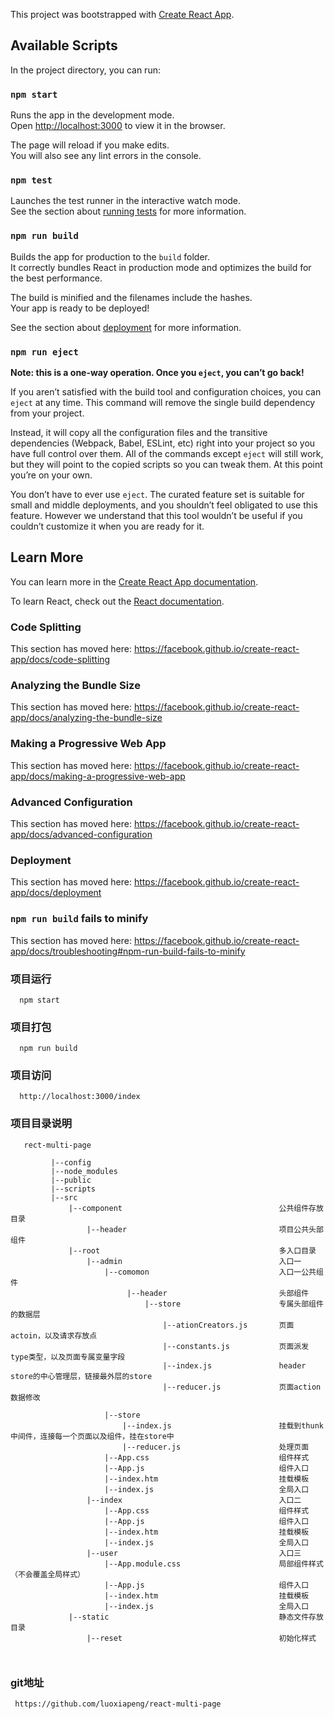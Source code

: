 This project was bootstrapped with [Create React App](https://github.com/facebook/create-react-app).

## Available Scripts

In the project directory, you can run:

### `npm start`

Runs the app in the development mode.<br>
Open [http://localhost:3000](http://localhost:3000) to view it in the browser.

The page will reload if you make edits.<br>
You will also see any lint errors in the console.

### `npm test`

Launches the test runner in the interactive watch mode.<br>
See the section about [running tests](https://facebook.github.io/create-react-app/docs/running-tests) for more information.

### `npm run build`

Builds the app for production to the `build` folder.<br>
It correctly bundles React in production mode and optimizes the build for the best performance.

The build is minified and the filenames include the hashes.<br>
Your app is ready to be deployed!

See the section about [deployment](https://facebook.github.io/create-react-app/docs/deployment) for more information.

### `npm run eject`

**Note: this is a one-way operation. Once you `eject`, you can’t go back!**

If you aren’t satisfied with the build tool and configuration choices, you can `eject` at any time. This command will remove the single build dependency from your project.

Instead, it will copy all the configuration files and the transitive dependencies (Webpack, Babel, ESLint, etc) right into your project so you have full control over them. All of the commands except `eject` will still work, but they will point to the copied scripts so you can tweak them. At this point you’re on your own.

You don’t have to ever use `eject`. The curated feature set is suitable for small and middle deployments, and you shouldn’t feel obligated to use this feature. However we understand that this tool wouldn’t be useful if you couldn’t customize it when you are ready for it.

## Learn More

You can learn more in the [Create React App documentation](https://facebook.github.io/create-react-app/docs/getting-started).

To learn React, check out the [React documentation](https://reactjs.org/).

### Code Splitting

This section has moved here: https://facebook.github.io/create-react-app/docs/code-splitting

### Analyzing the Bundle Size

This section has moved here: https://facebook.github.io/create-react-app/docs/analyzing-the-bundle-size

### Making a Progressive Web App

This section has moved here: https://facebook.github.io/create-react-app/docs/making-a-progressive-web-app

### Advanced Configuration

This section has moved here: https://facebook.github.io/create-react-app/docs/advanced-configuration

### Deployment

This section has moved here: https://facebook.github.io/create-react-app/docs/deployment

### `npm run build` fails to minify

This section has moved here: https://facebook.github.io/create-react-app/docs/troubleshooting#npm-run-build-fails-to-minify

### 项目运行
```
  npm start
```
### 项目打包
```
  npm run build
```
### 项目访问
```
  http://localhost:3000/index
```
### 项目目录说明
```
   rect-multi-page
         
         |--config
         |--node_modules
         |--public
         |--scripts             
         |--src
             |--component                                   公共组件存放目录
                 |--header                                  项目公共头部组件
             |--root                                        多入口目录
                 |--admin                                   入口一
                     |--comomon                             入口一公共组件
                          |--header                         头部组件
                              |--store                      专属头部组件的数据层
                                  |--ationCreators.js       页面actoin，以及请求存放点
                                  |--constants.js           页面派发type类型，以及页面专属变量字段
                                  |--index.js               header store的中心管理层，链接最外层的store
                                  |--reducer.js             页面action数据修改
                                  
                     |--store
                         |--index.js                        挂载到thunk中间件，连接每一个页面以及组件，挂在store中
                         |--reducer.js                      处理页面      
                     |--App.css                             组件样式
                     |--App.js                              组件入口
                     |--index.htm                           挂载模板
                     |--index.js                            全局入口
                 |--index                                   入口二
                     |--App.css                             组件样式
                     |--App.js                              组件入口
                     |--index.htm                           挂载模板
                     |--index.js                            全局入口
                 |--user                                    入口三
                     |--App.module.css                      局部组件样式（不会覆盖全局样式）
                     |--App.js                              组件入口
                     |--index.htm                           挂载模板
                     |--index.js                            全局入口
             |--static                                      静态文件存放目录
                 |--reset                                   初始化样式        
         
         
```
### git地址
```
 https://github.com/luoxiapeng/react-multi-page
```

